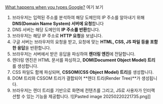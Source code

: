 [What happens when you types Google?](https://devjin-blog.com/what-happen-browser-search/) 여기 보기

1. 브라우저는 입력된 주소를 분석하여 해당 도메인의 IP 주소를 알아내기 위해 **DNS(Domain Name System) 서버에 요청**합니다
2. DNS 서버는 해당 도메인의 **IP 주소를 반환**합니다.
3. 브라우저는 해당 IP 주소로 **HTTP 요청**을 보냅니다.
4. 구글 서버는 브라우저의 요청을 받고, 요청에 맞는 **HTML, CSS, JS 파일 등을 포함한 응답**을 반환합니다.
5. 브라우저는 서버에서 받은 응답을 파싱하여 **렌더링 엔진**에 전달합니다.
6. 렌더링 엔진은 HTML 문서를 파싱하고, **DOM(Document Object Model) 트리**를 생성합니다.
7. CSS 파일도 함께 파싱되며, **CSSOM(CSS Object Model) 트리**를 생성합니다.
8. DOM 트리와 CSSOM 트리가 결합되어 **렌더 트리(Render Tree)**가 생성됩니다.
9. 브라우저는 렌더 트리를 기반으로 화면에 컨텐츠를 그리고, JS로 사용자가 인터랙션할 수 있는 기능을 제공합니다.
![[Pasted image 20250220221735.png]]
